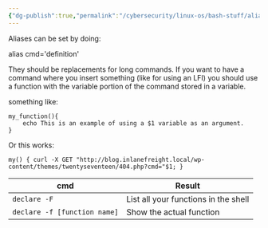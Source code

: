 ```yaml
---
{"dg-publish":true,"permalink":"/cybersecurity/linux-os/bash-stuff/aliases-variables-and-functions/"}
---
```



Aliases can be set by doing:

alias cmd='definition'

They should be replacements for long commands. If you want to have a command where you insert something (like for using an LFI) you should use a function with the variable portion of the command stored in a variable.

something like:
```
my_function(){
	echo This is an example of using a $1 variable as an argument.
}
```

Or this works:

`my() { curl -X GET "http://blog.inlanefreight.local/wp-content/themes/twentyseventeen/404.php?cmd="$1; }`


|cmd| Result |
|---|---|
|`declare -F` | List all your functions in the shell|
|`declare -f [function name]` | Show the actual function |



